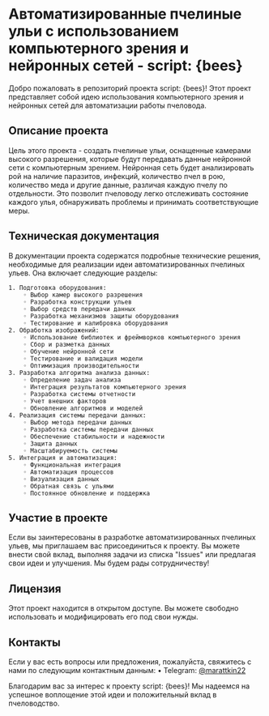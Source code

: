 # Автоматизированные пчелиные ульи с использованием компьютерного зрения и нейронных сетей - script: {bees}

Добро пожаловать в репозиторий проекта script: {bees}! Этот проект представляет собой идею использования компьютерного зрения и нейронных сетей для автоматизации работы пчеловода.

## Описание проекта

Цель этого проекта - создать пчелиные ульи, оснащенные камерами высокого разрешения, которые будут передавать данные нейронной сети с компьютерным зрением. Нейронная сеть будет анализировать рой на наличие паразитов, инфекций, количество пчел в рою, количество меда и другие данные, различая каждую пчелу по отдельности. Это позволит пчеловоду легко отслеживать состояние каждого улья, обнаруживать проблемы и принимать соответствующие меры.

## Техническая документация

В документации проекта содержатся подробные технические решения, необходимые для реализации идеи автоматизированных пчелиных ульев. Она включает следующие разделы:

    1. Подготовка оборудования:
        ◦ Выбор камер высокого разрешения
        ◦ Разработка конструкции ульев
        ◦ Выбор средств передачи данных
        ◦ Разработка механизмов защиты оборудования
        ◦ Тестирование и калибровка оборудования
    2. Обработка изображений:
        ◦ Использование библиотек и фреймворков компьютерного зрения
        ◦ Сбор и разметка данных
        ◦ Обучение нейронной сети
        ◦ Тестирование и валидация модели
        ◦ Оптимизация производительности
    3. Разработка алгоритма анализа данных:
        ◦ Определение задач анализа
        ◦ Интеграция результатов компьютерного зрения
        ◦ Разработка системы отчетности
        ◦ Учет внешних факторов
        ◦ Обновление алгоритмов и моделей
    4. Реализация системы передачи данных:
        ◦ Выбор метода передачи данных
        ◦ Разработка системы передачи данных
        ◦ Обеспечение стабильности и надежности
        ◦ Защита данных
        ◦ Масштабируемость системы
    5. Интеграция и автоматизация:
        ◦ Функциональная интеграция
        ◦ Автоматизация процессов
        ◦ Визуализация данных
        ◦ Обратная связь с ульями
        ◦ Постоянное обновление и поддержка

## Участие в проекте

Если вы заинтересованы в разработке автоматизированных пчелиных ульев, мы приглашаем вас присоединиться к проекту. Вы можете внести свой вклад, выполняя задачи из списка "Issues" или предлагая свои идеи и улучшения. Мы будем рады сотрудничеству!

## Лицензия

Этот проект находится в открытом доступе. Вы можете свободно использовать и модифицировать его под свои нужды.

## Контакты

Если у вас есть вопросы или предложения, пожалуйста, свяжитесь с нами по следующим контактным данным:
    • Telegram: [@marattkin22](https://t.me/marattkin22)

Благодарим вас за интерес к проекту script: {bees}! Мы надеемся на успешное воплощение этой идеи и положительный вклад в пчеловодство.
